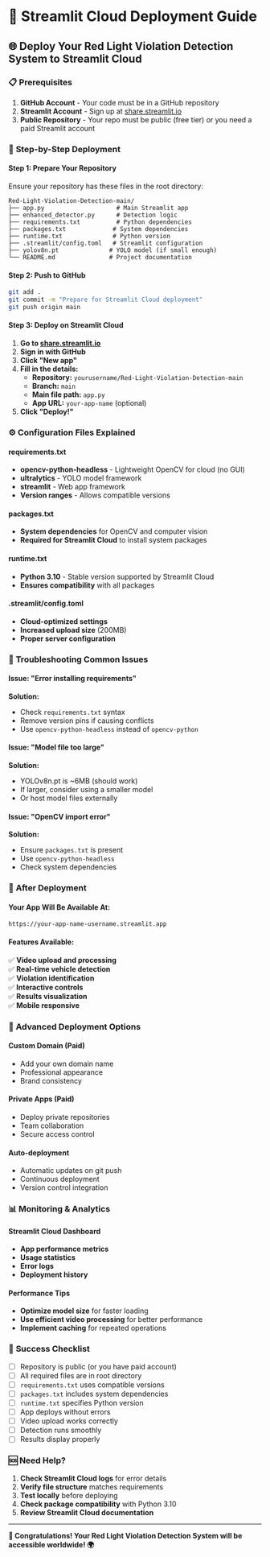 # 🚀 Streamlit Cloud Deployment Guide

## 🌐 **Deploy Your Red Light Violation Detection System to Streamlit Cloud**

### 📋 **Prerequisites**
1. **GitHub Account** - Your code must be in a GitHub repository
2. **Streamlit Account** - Sign up at [share.streamlit.io](https://share.streamlit.io)
3. **Public Repository** - Your repo must be public (free tier) or you need a paid Streamlit account

### 🚀 **Step-by-Step Deployment**

#### **Step 1: Prepare Your Repository**
Ensure your repository has these files in the root directory:
```
Red-Light-Violation-Detection-main/
├── app.py                    # Main Streamlit app
├── enhanced_detector.py      # Detection logic
├── requirements.txt          # Python dependencies
├── packages.txt             # System dependencies
├── runtime.txt              # Python version
├── .streamlit/config.toml   # Streamlit configuration
├── yolov8n.pt              # YOLO model (if small enough)
└── README.md               # Project documentation
```

#### **Step 2: Push to GitHub**
```bash
git add .
git commit -m "Prepare for Streamlit Cloud deployment"
git push origin main
```

#### **Step 3: Deploy on Streamlit Cloud**
1. **Go to [share.streamlit.io](https://share.streamlit.io)**
2. **Sign in with GitHub**
3. **Click "New app"**
4. **Fill in the details:**
   - **Repository:** `yourusername/Red-Light-Violation-Detection-main`
   - **Branch:** `main`
   - **Main file path:** `app.py`
   - **App URL:** `your-app-name` (optional)
5. **Click "Deploy!"**

### ⚙️ **Configuration Files Explained**

#### **requirements.txt**
- **opencv-python-headless** - Lightweight OpenCV for cloud (no GUI)
- **ultralytics** - YOLO model framework
- **streamlit** - Web app framework
- **Version ranges** - Allows compatible versions

#### **packages.txt**
- **System dependencies** for OpenCV and computer vision
- **Required for Streamlit Cloud** to install system packages

#### **runtime.txt**
- **Python 3.10** - Stable version supported by Streamlit Cloud
- **Ensures compatibility** with all packages

#### **.streamlit/config.toml**
- **Cloud-optimized settings**
- **Increased upload size** (200MB)
- **Proper server configuration**

### 🔧 **Troubleshooting Common Issues**

#### **Issue: "Error installing requirements"**
**Solution:**
- Check `requirements.txt` syntax
- Remove version pins if causing conflicts
- Use `opencv-python-headless` instead of `opencv-python`

#### **Issue: "Model file too large"**
**Solution:**
- YOLOv8n.pt is ~6MB (should work)
- If larger, consider using a smaller model
- Or host model files externally

#### **Issue: "OpenCV import error"**
**Solution:**
- Ensure `packages.txt` is present
- Use `opencv-python-headless`
- Check system dependencies

### 📱 **After Deployment**

#### **Your App Will Be Available At:**
```
https://your-app-name-username.streamlit.app
```

#### **Features Available:**
✅ **Video upload and processing**  
✅ **Real-time vehicle detection**  
✅ **Violation identification**  
✅ **Interactive controls**  
✅ **Results visualization**  
✅ **Mobile responsive**  

### 🚀 **Advanced Deployment Options**

#### **Custom Domain (Paid)**
- Add your own domain name
- Professional appearance
- Brand consistency

#### **Private Apps (Paid)**
- Deploy private repositories
- Team collaboration
- Secure access control

#### **Auto-deployment**
- Automatic updates on git push
- Continuous deployment
- Version control integration

### 📊 **Monitoring & Analytics**

#### **Streamlit Cloud Dashboard**
- **App performance metrics**
- **Usage statistics**
- **Error logs**
- **Deployment history**

#### **Performance Tips**
- **Optimize model size** for faster loading
- **Use efficient video processing** for better performance
- **Implement caching** for repeated operations

### 🎯 **Success Checklist**

- [ ] Repository is public (or you have paid account)
- [ ] All required files are in root directory
- [ ] `requirements.txt` uses compatible versions
- [ ] `packages.txt` includes system dependencies
- [ ] `runtime.txt` specifies Python version
- [ ] App deploys without errors
- [ ] Video upload works correctly
- [ ] Detection runs smoothly
- [ ] Results display properly

### 🆘 **Need Help?**

1. **Check Streamlit Cloud logs** for error details
2. **Verify file structure** matches requirements
3. **Test locally** before deploying
4. **Check package compatibility** with Python 3.10
5. **Review Streamlit Cloud documentation**

---

**🎉 Congratulations! Your Red Light Violation Detection System will be accessible worldwide! 🌍**
